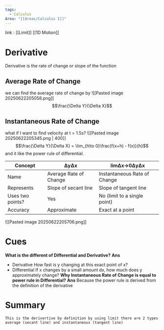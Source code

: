 ```yaml
---
tags:
  - Calculus
Area: "[[Areas/Calculus I]]"
---
```

link : [[Limit]] [[1D Motion]]
# Derivative
Derivative is the rate of change or slope of the function
## Average Rate of Change
we can find the average rate of change by 
![[Pasted image 20250622205058.png]]
$$\frac{\Delta Y}{\Delta X}$$
## Instantaneous Rate of Change
what if I want to find velocity at t = 1.5s?
![[Pasted image 20250622205345.png | 400]]
$$\frac{\Delta Y}{\Delta X} = \lim_{h\to 0}\frac{f(x+h) - f(x)}{h}$$
and it like the power rule of differential.

| Concept          | ΔyΔx                   | lim⁡Δx→0ΔyΔx                 |
| ---------------- | ---------------------- | ---------------------------- |
| Name             | Average Rate of Change | Instantaneous Rate of Change |
| Represents       | Slope of secant line   | Slope of tangent line        |
| Uses two points? | Yes                    | No (limit to a single point) |
| Accuracy         | Approximate            | Exact at a point             |
![[Pasted image 20250622205706.png]]
# Cues
**What is the different of Differential and Derivative?**
**Ans** 
- Derivative How fast is y changing at this exact point of x?
- Differential If x changes by a small amount dx, how much does y approximately change?
**Why Instantaneous Rate of Change is equal to power rule in Differential?**
**Ans** Because the power rule is derived from the definition of the derivative
# Summary
```
This is the derivertive by definition by using limit there are 2 types average (secant line) and instantaneous (tangent line)
```